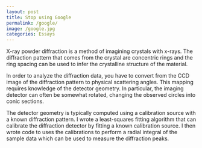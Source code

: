 ```yaml
---
layout: post
title: Stop using Google
permalink: /google/
image: /google.jpg
categories: Essays
---
```


X-ray powder diffraction is a method of imagining crystals with x-rays. The diffraction pattern that comes from the crystal are concentric rings and the ring spacing can be used to infer the crystalline structure of the material.

In order to analyze the diffraction data, you have to convert from the CCD image of the diffraction pattern to physical scattering angles. This mapping requires knowledge of the detector geometry. In particular, the imaging detector can often be somewhat rotated, changing the observed circles into conic sections.

The detector geometry is typically computed using a calibration source with a known diffraction pattern. I wrote a least-squares fitting algorithm that can calibrate the diffraction detector by fitting a known calibration source. I then wrote code to uses the calibrations to perform a radial integral of the sample data which can be used to measure the diffraction peaks.
